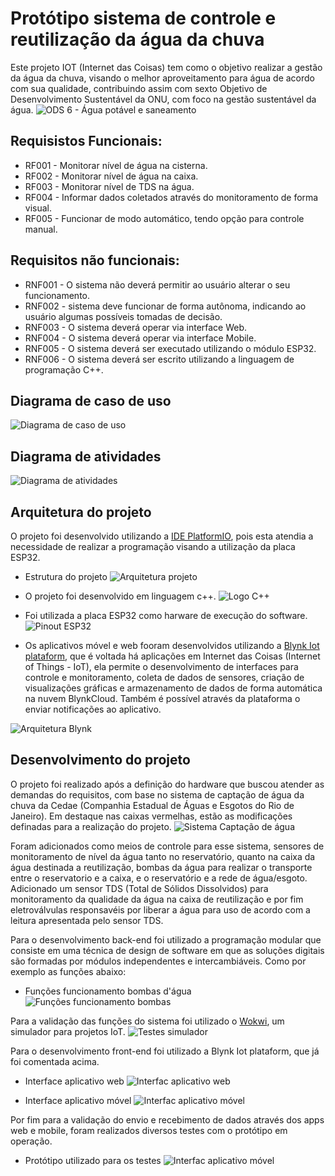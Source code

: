 # Protótipo sistema de controle e reutilização da água da chuva

Este projeto IOT (Internet das Coisas) tem como o objetivo realizar a gestão da água da chuva, visando o melhor aproveitamento para água de acordo com sua qualidade, contribuindo assim com sexto Objetivo de Desenvolvimento Sustentável da ONU, com foco na gestão sustentável da água.
![ODS 6 - Água potável e saneamento](images/ODS%206%20-%20%C3%81gua%20pot%C3%A1vel%20e%20saneamento.png)


## Requisistos Funcionais:
- RF001 - Monitorar nível de água na cisterna.
- RF002 - Monitorar nível de água na caixa.
- RF003 - Monitorar nível de TDS na água.
- RF004 - Informar dados coletados através do monitoramento de forma visual.
- RF005 - Funcionar de modo automático, tendo opção para controle manual.

## Requisitos não funcionais:
- RNF001 - O sistema não deverá permitir ao usuário alterar o seu funcionamento.
- RNF002 - sistema deve funcionar de forma autônoma, indicando ao usuário algumas possíveis tomadas de decisão.
- RNF003 - O sistema deverá operar via interface Web.
- RNF004 - O sistema deverá operar via interface Mobile.
- RNF005 - O sistema deverá ser executado utilizando o módulo ESP32. 
- RNF006 - O sistema deverá ser escrito utilizando a linguagem de programação C++.

## Diagrama de caso de uso
![Diagrama de caso de uso](images/Caso%20de%20Uso%20-%20Sistema%20de%20Controle%20e%20Monitoramento%20%C3%81gua%20da%20Chuva.png)

## Diagrama de atividades
![Diagrama de atividades](images/Diagrama%20de%20Atividades%20-%20Sistema%20de%20Controle%20e%20Monitoramento%20%C3%81gua%20da%20Chuva.png)

## Arquitetura do projeto
O projeto foi desenvolvido utilizando a [IDE PlatformIO](https://platformio.org/), pois esta atendia a necessidade de realizar a programação visando a utilização da placa ESP32.

- Estrutura do projeto
![Arquitetura projeto](images/Arquitetura%20projeto.png)

- O projeto foi desenvolvido em linguagem c++. 
![Logo C++](images/logo%20c%2B%2B.png)

- Foi utilizada a placa ESP32 como harware de execução do software.
![Pinout ESP32](images/pinout%20esp32%20nodemcu.png)

- Os aplicativos móvel e web fooram desenvolvidos utilizando a [Blynk Iot plataform](https://blynk.io/), que é voltada há aplicações em Internet das Coisas (Internet of Things - IoT), ela permite o desenvolvimento de interfaces para controle e monitoramento, coleta de dados de sensores, criação de visualizações gráficas e armazenamento de dados de forma automática na nuvem BlynkCloud. Também é possível através da plataforma o enviar notificações ao aplicativo.

![Arquitetura Blynk](images/Arquitetura%20de%20funcionamento%20do%20Blynk.png)

## Desenvolvimento do projeto

O projeto foi realizado após a definição do hardware que buscou atender as demandas do requisitos, com base no sistema de captação de água da chuva da Cedae (Companhia Estadual de Águas e Esgotos do Rio de Janeiro).
Em destaque nas caixas vermelhas, estão as modificações definadas para a realização do projeto.
![Sistema Captação de água](images/sistema%20reutiliza%C3%A7%C3%A3o%20%C3%A1gua%20da%20chuva%20-%20cedae%20-%20com%20modifica%C3%A7%C3%B5es%20de%20uso.png)

Foram adicionados como meios de controle para esse sistema, sensores de monitoramento de nível da água tanto no  reservatório, quanto na caixa da água destinada a reutilização, bombas da água para realizar o transporte entre o reservatorio e a caixa, e o reservatório e a rede de água/esgoto. Adicionado um sensor TDS (Total de Sólidos Dissolvidos) para monitoramento da qualidade da água na caixa de reutilização e por fim eletroválvulas responsavéis por liberar a água para uso de acordo com a leitura apresentada pelo sensor TDS.

Para o desenvolvimento back-end foi utilizado a programação modular que consiste em uma técnica de design de software em que as soluções digitais são formadas por módulos independentes e intercambiáveis.
Como por exemplo as funções abaixo:
- Funções funcionamento bombas d'água
![Funções funcionamento bombas](images/Fun%C3%A7%C3%B5es%20funcionamentos%20bombas.png)

Para a validação das funções do sistema foi utilizado o [Wokwi](https://wokwi.com/), um simulador para projetos IoT.
![Testes simulador](images/testes%20simulador.png)


Para o desenvolvimento front-end foi utilizado a Blynk Iot plataform, que já foi comentada acima.

- Interface aplicativo web
![Interfac aplicativo web](images/Inteface%20app%20web.png)

- Interface aplicativo móvel
![Interfac aplicativo móvel](images/interface%20app%20movel.png)

Por fim para a validação do envio e recebimento de dados através dos apps web e mobile, foram realizados diversos testes com o protótipo em operação.

- Protótipo utilizado para os testes
![Interfac aplicativo móvel](images/prot%C3%B3tipo%20de%20teste.jpeg)